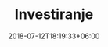 ---
title: "Investiranje"
date: 2018-07-12T18:19:33+06:00
bg_image: images/background/page-title.jpg
description : "Najnovije vijesti"
layout: "news"
---